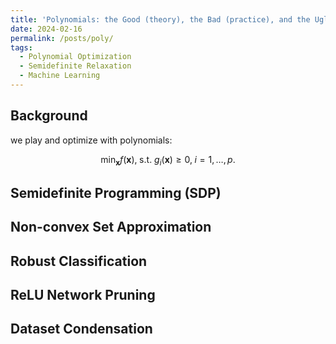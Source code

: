 ```yaml
---
title: 'Polynomials: the Good (theory), the Bad (practice), and the Ugly (from theory to practice)'
date: 2024-02-16
permalink: /posts/poly/
tags:
  - Polynomial Optimization
  - Semidefinite Relaxation
  - Machine Learning
---
```


Background
---
we play and optimize with polynomials:

$$\min_{\mathbf{x}} f(\mathbf{x}), \; \text{s.t. } g_i (\mathbf{x}) \ge 0, \; i = 1, \ldots, p.$$

Semidefinite Programming (SDP)
---

Non-convex Set Approximation
---

Robust Classification
---

ReLU Network Pruning
---

Dataset Condensation
---